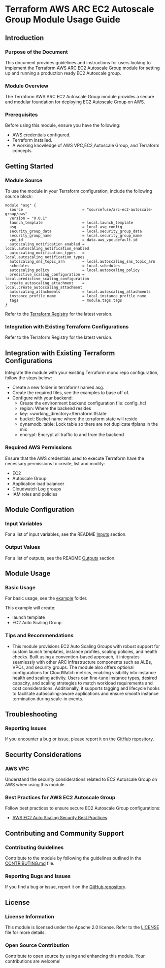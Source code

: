 # Terraform AWS ARC EC2 Autoscale Group Module Usage Guide

## Introduction

### Purpose of the Document

This document provides guidelines and instructions for users looking to implement the Terraform AWS ARC EC2 Autoscale Group module for setting up and running a production ready EC2 Autoscale group.

### Module Overview

The Terraform AWS ARC EC2 Autoscale Group module provides a secure and modular foundation for deploying EC2 Autoscale Group on AWS.

### Prerequisites

Before using this module, ensure you have the following:

- AWS credentials configured.
- Terraform installed.
- A working knowledge of AWS VPC,EC2,Autoscale Group, and Terraform concepts.

## Getting Started

### Module Source

To use the module in your Terraform configuration, include the following source block:

```hcl
module "asg" {
  source                           = "sourcefuse/arc-ec2-autoscale-group/aws"
  version = "0.0.1"
  launch_template                  = local.launch_template
  asg                              = local.asg_config
  security_group_data              = local.security_group_data
  security_group_name              = local.security_group_name
  vpc_id                           = data.aws_vpc.default.id
  autoscaling_notification_enabled = local.autoscaling_notification_enabled
  autoscaling_notification_types   = local.autoscaling_notification_types
  autoscaling_sns_topic_arn        = local.autoscaling_sns_topic_arn
  schedules                        = local.schedules
  autoscaling_policy               = local.autoscaling_policy
  predictive_scaling_configuration = local.predictive_scaling_configuration
  create_autoscaling_attachment    = local.create_autoscaling_attachment
  autoscaling_attachments          = local.autoscaling_attachments
  instance_profile_name            = local.instance_profile_name
  tags                             = module.tags.tags
}
```

Refer to the [Terraform Registry](https://registry.terraform.io/modules/sourcefuse/arc-ec2-autoscale-group/aws/latest) for the latest version.

### Integration with Existing Terraform Configurations

Refer to the Terraform Registry for the latest version.

## Integration with Existing Terraform Configurations
Integrate the module with your existing Terraform mono repo configuration, follow the steps below:

- Create a new folder in terraform/ named asg.
- Create the required files, see the examples to base off of.
- Configure with your backend:
   - Create the environment backend configuration file: config.<environment>.hcl
   - region: Where the backend resides
   - key: <working_directory>/terraform.tfstate
   - bucket: Bucket name where the terraform state will reside
   - dynamodb_table: Lock table so there are not duplicate tfplans in the mix
   - encrypt: Encrypt all traffic to and from the backend

### Required AWS Permissions

Ensure that the AWS credentials used to execute Terraform have the necessary permissions to create, list and modify:

- EC2
- Autoscale Group
- Application load balancer
- Cloudwatch Log groups
- IAM roles and policies

## Module Configuration

### Input Variables

For a list of input variables, see the README [Inputs]() section.

### Output Values

For a list of outputs, see the README [Outputs]() section.

## Module Usage

### Basic Usage

For basic usage, see the [example]() folder.

This example will create:

- launch template
- EC2 Auto Scaling Group

### Tips and Recommendations

- This module provisions EC2 Auto Scaling Groups with robust support for custom launch templates, instance profiles, scaling policies, and health checks. Built using a convention-based approach, it integrates seamlessly with other ARC infrastructure components such as ALBs, VPCs, and security groups. The module also offers optional configurations for CloudWatch metrics, enabling visibility into instance health and scaling activity. Users can fine-tune instance types, desired capacity, and scaling strategies to match workload requirements and cost considerations. Additionally, it supports tagging and lifecycle hooks to facilitate autoscaling-aware applications and ensure smooth instance termination during scale-in events.

## Troubleshooting

### Reporting Issues

If you encounter a bug or issue, please report it on the [GitHub repository](https://github.com/sourcefuse/terraform-aws-arc-ec2-autoscale-group/issues).

## Security Considerations

### AWS VPC

Understand the security considerations related to EC2 Autoscale Group on AWS when using this module.

### Best Practices for AWS EC2 Autoscale Group
Follow best practices to ensure secure EC2 Autoscale Group configurations:

- [AWS EC2 Auto Scaling Security Best Practices](https://docs.aws.amazon.com/autoscaling/ec2/userguide/what-is-amazon-ec2-auto-scaling.html)

## Contributing and Community Support

### Contributing Guidelines

Contribute to the module by following the guidelines outlined in the [CONTRIBUTING.md](https://github.com/sourcefuse/terraform-aws-arc-ec2-autoscale-group/blob/main/CONTRIBUTING.md) file.

### Reporting Bugs and Issues

If you find a bug or issue, report it on the [GitHub repository](https://github.com/sourcefuse/terraform-aws-arc-ec2-autoscale-group/issues).

## License

### License Information

This module is licensed under the Apache 2.0 license. Refer to the [LICENSE](https://github.com/sourcefuse/terraform-aws-arc-ec2-autoscale-group/blob/main/LICENSE) file for more details.

### Open Source Contribution

Contribute to open source by using and enhancing this module. Your contributions are welcome!
